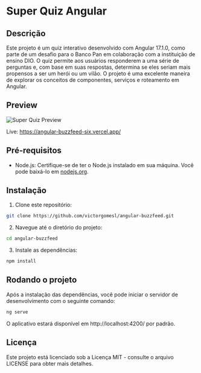 # Super Quiz Angular

## Descrição

Este projeto é um quiz interativo desenvolvido com Angular 17.1.0, como parte de um desafio para o Banco Pan em colaboração com a instituição de ensino DIO. O quiz permite aos usuários responderem a uma série de perguntas e, com base em suas respostas, determina se eles seriam mais propensos a ser um herói ou um vilão. O projeto é uma excelente maneira de explorar os conceitos de componentes, serviços e roteamento em Angular.

## Preview

![Super Quiz Preview](https://i.imgur.com/sJdyPJA.png)

Live: https://angular-buzzfeed-six.vercel.app/


## Pré-requisitos

- Node.js: Certifique-se de ter o Node.js instalado em sua máquina. Você pode baixá-lo em [nodejs.org](https://nodejs.org/).

## Instalação

1. Clone este repositório:
```bash
git clone https://github.com/victorgomesl/angular-buzzfeed.git
```

2. Navegue até o diretório do projeto:
```bash
cd angular-buzzfeed
```

3. Instale as dependências:
```bash
npm install
```

## Rodando o projeto
Após a instalação das dependências, você pode iniciar o servidor de desenvolvimento com o seguinte comando:
```bash
ng serve
```

O aplicativo estará disponível em http://localhost:4200/ por padrão.

## Licença
Este projeto está licenciado sob a Licença MIT - consulte o arquivo LICENSE para obter mais detalhes.

